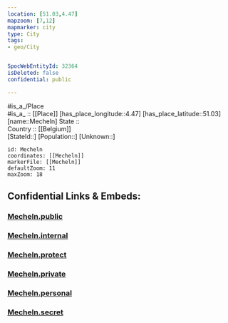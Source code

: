 ```yaml
---
location: [51.03,4.47] 
mapzoom: [7,12] 
mapmarker: city 
type: City
tags:
- geo/City


SpocWebEntityId: 32364
isDeleted: false
confidential: public

---
```

#is_a_/Place  
#is_a_ :: [[Place]] 
[has_place_longitude::4.47] 
[has_place_latitude::51.03] 
[name::Mecheln] 
State ::  
Country :: [[Belgium]]  
[StateId::] 
[Population::] 
[Unknown::] 


```leaflet
id: Mecheln
coordinates: [[Mecheln]] 
markerFile: [[Mecheln]] 
defaultZoom: 11 
maxZoom: 18
```


## Confidential Links & Embeds: 

### [Mecheln.public](/_public/\Earth\Continent\Europe\Europe~West\Belgium\Regions~Belgium\Vlaanderen\counties~Vlaanderen\Antwerp\CityMecheln.public.md) 

### [Mecheln.internal](/_internal/\Earth\Continent\Europe\Europe~West\Belgium\Regions~Belgium\Vlaanderen\counties~Vlaanderen\Antwerp\CityMecheln.internal.md) 

### [Mecheln.protect](/_protect/\Earth\Continent\Europe\Europe~West\Belgium\Regions~Belgium\Vlaanderen\counties~Vlaanderen\Antwerp\CityMecheln.protect.md) 

### [Mecheln.private](/_private/\Earth\Continent\Europe\Europe~West\Belgium\Regions~Belgium\Vlaanderen\counties~Vlaanderen\Antwerp\CityMecheln.private.md) 

### [Mecheln.personal](/_personal/\Earth\Continent\Europe\Europe~West\Belgium\Regions~Belgium\Vlaanderen\counties~Vlaanderen\Antwerp\CityMecheln.personal.md) 

### [Mecheln.secret](/_secret/\Earth\Continent\Europe\Europe~West\Belgium\Regions~Belgium\Vlaanderen\counties~Vlaanderen\Antwerp\CityMecheln.secret.md)


